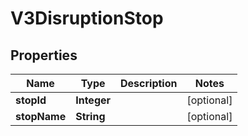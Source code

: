# V3DisruptionStop

## Properties
Name | Type | Description | Notes
------------ | ------------- | ------------- | -------------
**stopId** | **Integer** |  |  [optional]
**stopName** | **String** |  |  [optional]
